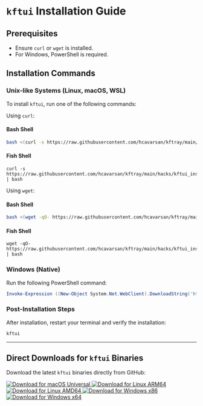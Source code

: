 # `kftui` Installation Guide

## Prerequisites

- Ensure `curl` or `wget` is installed.
- For Windows, PowerShell is required.

## Installation Commands

### Unix-like Systems (Linux, macOS, WSL)

To install `kftui`, run one of the following commands:

Using `curl`:

#### Bash Shell
```sh
bash <(curl -s https://raw.githubusercontent.com/hcavarsan/kftray/main/hacks/kftui_installer.sh)
```

#### Fish Shell
```fish
curl -s https://raw.githubusercontent.com/hcavarsan/kftray/main/hacks/kftui_installer.sh | bash
```

Using `wget`:

#### Bash Shell
```sh
bash <(wget -qO- https://raw.githubusercontent.com/hcavarsan/kftray/main/hacks/kftui_installer.sh)
```

#### Fish Shell
```fish
wget -qO- https://raw.githubusercontent.com/hcavarsan/kftray/main/hacks/kftui_installer.sh | bash
```

### Windows (Native)

Run the following PowerShell command:

```powershell
Invoke-Expression ((New-Object System.Net.WebClient).DownloadString('https://raw.githubusercontent.com/hcavarsan/kftray/main/hacks/kftui_installer.ps1'))
```

### Post-Installation Steps

After installation, restart your terminal and verify the installation:

```sh
kftui
```

---

## Direct Downloads for `kftui` Binaries

Download the latest `kftui` binaries directly from GitHub:

<div align="left">
    <a href="https://github.com/hcavarsan/kftray/releases/latest/download/kftui_macos_universal">
        <img src="https://img.shields.io/badge/macOS-Universal-grey.svg?style=for-the-badge&logo=apple" alt="Download for macOS Universal" />
    </a>
    <a href="https://github.com/hcavarsan/kftray/releases/latest/download/kftui_arm64">
        <img src="https://img.shields.io/badge/Linux-ARM64-grey.svg?style=for-the-badge&logo=linux" alt="Download for Linux ARM64" />
    </a>
    <a href="https://github.com/hcavarsan/kftray/releases/latest/download/kftui_amd64">
        <img src="https://img.shields.io/badge/Linux-AMD64-grey.svg?style=for-the-badge&logo=linux" alt="Download for Linux AMD64" />
    </a>
    <a href="https://github.com/hcavarsan/kftray/releases/latest/download/kftui_x86.exe">
        <img src="https://img.shields.io/badge/Windows-x86-grey.svg?style=for-the-badge&logo=windows" alt="Download for Windows x86" />
    </a>
    <a href="https://github.com/hcavarsan/kftray/releases/latest/download/kftui_x86_64.exe">
        <img src="https://img.shields.io/badge/Windows-x64-grey.svg?style=for-the-badge&logo=windows" alt="Download for Windows x64" />
    </a>
</div>
